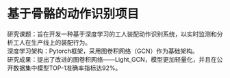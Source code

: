 # 基于骨骼的动作识别项目
研究课题：旨在开发一种基于深度学习的工人装配动作识别系统，以实时监测和分析工人在生产线上的装配行为。
<br>
深度学习架构：Pytorch框架，采用图卷积网络（GCN）作为基础架构。
<br>
研究成果：提出了改进的图卷积网络——Light_GCN，模型更加轻量化，并且在公开数据集中模型TOP-1准确率指标达92%。
